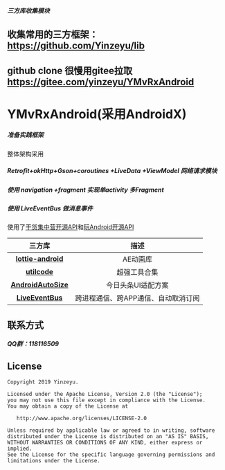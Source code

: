 ##### 三方库收集模块
## 收集常用的三方框架：https://github.com/Yinzeyu/lib
## github clone 很慢用gitee拉取 https://gitee.com/yinzeyu/YMvRxAndroid

# YMvRxAndroid(采用AndroidX)
##### 准备实践框架
整体架构采用
##### Retrofit+okHttp+Gson+coroutines +LiveData +ViewModel 网络请求模块
##### 使用 navigation +fragment 实现单activity  多Fragment 
##### 使用 LiveEventBus 做消息事件
使用了[干货集中营开源API](http://gank.io/api)和[玩Android开源API](https://www.wanandroid.com/blog/show/2)

三方库|描述
:-:|:-:
**[lottie-android](https://github.com/airbnb/lottie-android)**|AE动画库
**[utilcode](https://github.com/Blankj/AndroidUtilCode/blob/master/lib/utilcode/README-CN.md)**|超强工具合集
**[AndroidAutoSize](https://github.com/JessYanCoding/AndroidAutoSize)**|今日头条UI适配方案
**[LiveEventBus](https://github.com/JeremyLiao/LiveEventBus)**|跨进程通信、跨APP通信、自动取消订阅


## 联系方式
##### QQ群：118116509

License
-------

```
Copyright 2019 Yinzeyu.

Licensed under the Apache License, Version 2.0 (the "License");
you may not use this file except in compliance with the License.
You may obtain a copy of the License at

   http://www.apache.org/licenses/LICENSE-2.0

Unless required by applicable law or agreed to in writing, software
distributed under the License is distributed on an "AS IS" BASIS,
WITHOUT WARRANTIES OR CONDITIONS OF ANY KIND, either express or implied.
See the License for the specific language governing permissions and
limitations under the License.
```
